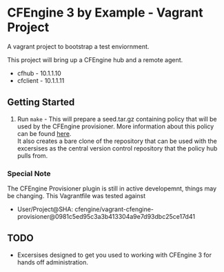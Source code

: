 CFEngine 3 by Example - Vagrant Project
=======================================

A vagrant project to bootstrap a test enviornment.

This project will bring up a CFEngine hub and a remote agent.

* cfhub - 10.1.1.10
* cfclient - 10.1.1.11

Getting Started
---------------

1. Run `make` - This will prepare a seed.tar.gz containing policy
   that will be used by the CFEngine provisioner. More information about
   this policy can be found [here](https://github.com/nickanderson/CFEngine-3-by-example-seed "CFEngine 3 by example seed repository").  
   It also creates a bare clone of the repository that can be used with
   the excersises as the central version control repository that the
   policy hub pulls from.

### Special Note ###
The CFEngine Provisioner plugin is still in active developemnt, things may be changing.
This Vagrantfile was tested against 
* User/Project@SHA: cfengine/vagrant-cfengine-provisioner@0981c5ed95c3a3b413304a9e7d93dbc25ce17d41

TODO
----
* Excersises designed to get you used to working with CFEngine 3 for hands off administration.
